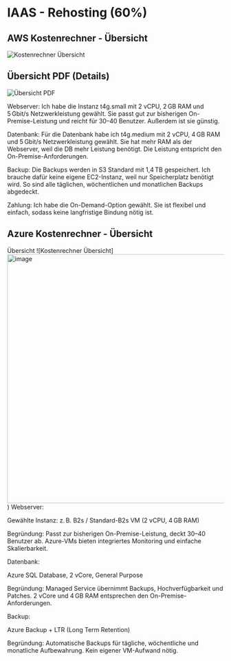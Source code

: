 # IAAS - Rehosting (60%)

## AWS Kostenrechner - Übersicht
![Kostenrechner Übersicht](https://github.com/user-attachments/assets/3ba71b05-fa47-4245-8f6c-3702bdb4a126)

## Übersicht PDF (Details)
![Übersicht PDF](https://github.com/user-attachments/assets/689aaf50-46d6-4c0a-93d2-39e0e447f81a)

Webserver: Ich habe die Instanz t4g.small mit 2 vCPU, 2 GB RAM und 5 Gbit/s Netzwerkleistung gewählt. Sie passt gut zur bisherigen On-Premise-Leistung und reicht für 30–40 Benutzer. Außerdem ist sie günstig.

Datenbank: Für die Datenbank habe ich t4g.medium mit 2 vCPU, 4 GB RAM und 5 Gbit/s Netzwerkleistung gewählt. Sie hat mehr RAM als der Webserver, weil die DB mehr Leistung benötigt. Die Leistung entspricht den On-Premise-Anforderungen.

Backup: Die Backups werden in S3 Standard mit 1,4 TB gespeichert. Ich brauche dafür keine eigene EC2-Instanz, weil nur Speicherplatz benötigt wird. So sind alle täglichen, wöchentlichen und monatlichen Backups abgedeckt.

Zahlung: Ich habe die On-Demand-Option gewählt. Sie ist flexibel und einfach, sodass keine langfristige Bindung nötig ist.


## Azure Kostenrechner - Übersicht
Übersicht
![Kostenrechner Übersicht]<img width="1733" height="578" alt="image" src="https://github.com/user-attachments/assets/cb6aebca-a8dd-460e-81c5-2f5e14d25dae" />
)
Webserver:

Gewählte Instanz: z. B. B2s / Standard-B2s VM (2 vCPU, 4 GB RAM)

Begründung: Passt zur bisherigen On-Premise-Leistung, deckt 30–40 Benutzer ab. Azure-VMs bieten integriertes Monitoring und einfache Skalierbarkeit.

Datenbank:

Azure SQL Database, 2 vCore, General Purpose

Begründung: Managed Service übernimmt Backups, Hochverfügbarkeit und Patches. 2 vCore und 4 GB RAM entsprechen den On-Premise-Anforderungen.

Backup:

Azure Backup + LTR (Long Term Retention)

Begründung: Automatische Backups für tägliche, wöchentliche und monatliche Aufbewahrung. Kein eigener VM-Aufwand nötig.





